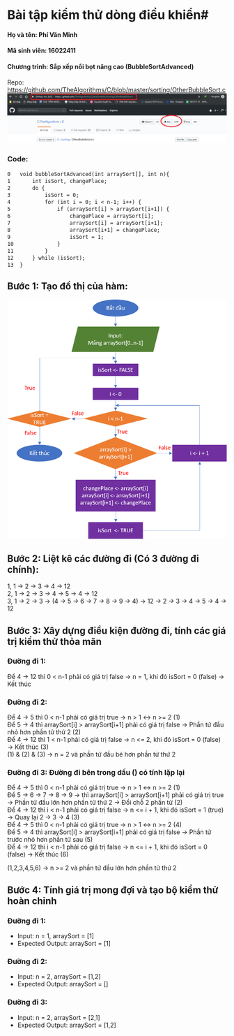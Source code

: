 # Bài tập kiểm thử dòng điều khiển#
#### Họ và tên: Phí Văn Minh 
#### Mã sinh viên: 16022411


#### Chương trình: Sắp xếp nổi bọt nâng cao (BubbleSortAdvanced)
Repo: https://github.com/TheAlgorithms/C/blob/master/sorting/OtherBubbleSort.c
![](repo.png)

### Code: 
```
0	void bubbleSortAdvanced(int arraySort[], int n){
1		int isSort, changePlace;
2		do {
3			isSort = 0;
4			for (int i = 0; i < n-1; i++) {
5				if (arraySort[i] > arraySort[i+1]) {
6					changePlace = arraySort[i];
7					arraySort[i] = arraySort[i+1];
8					arraySort[i+1] = changePlace;
9					isSort = 1;
10				}
11			}
12		} while (isSort);
13	}
```
## Bước 1: Tạo đồ thị của hàm:
![](CFGNew.png)

## Bước 2: Liệt kê các đường đi (Có 3 đường đi chính):
1, 1 &rarr; 2 &rarr; 3 &rarr; 4 &rarr; 12 </br>
2, 1 &rarr; 2 &rarr; 3 &rarr; 4 &rarr; 5 &rarr; 4 &rarr; 12 </br>
3, 1 &rarr; 2 &rarr; 3 &rarr; (4 &rarr; 5 &rarr; 6 &rarr; 7 &rarr; 8 &rarr; 9 &rarr; 4) &rarr; 12 &rarr; 2 &rarr; 3 &rarr; 4 &rarr; 5 &rarr; 4 &rarr; 12 </br>

## Bước 3: Xây dựng điều kiện đường đi, tính các giá trị kiểm thử thỏa mãn
### Đường đi 1:
Để 4 &rarr; 12 thì 0 < n-1 phải có giá trị false &rarr; n = 1, khi đó isSort = 0 (false) &rarr; Kết thúc </br>

### Đường đi 2:
Để 4 &rarr; 5 thì 0 < n-1 phải có giá trị true &rarr; n > 1  <-> n >= 2 (1)</br>
Để 5 &rarr; 4 thì arraySort[i] > arraySort[i+1] phải có giá trị false &rarr; Phần tử đầu nhỏ hơn phần tử thứ 2 (2)</br>
Để 4 &rarr; 12 thì 1 < n-1 phải có giá trị false &rarr; n <= 2, khi đó isSort = 0 (false) &rarr; Kết thúc (3)</br> 
(1) & (2) & (3) &rarr; n = 2 và phần tử đầu bé hơn phần tử thứ 2</br>

### Đường đi 3: Đường đi bên trong dấu () có tính lặp lại
Để 4 &rarr; 5 thì 0 < n-1 phải có giá trị true &rarr; n > 1  <-> n >= 2 (1)</br>
Để 5 &rarr; 6 &rarr; 7 &rarr; 8 &rarr; 9 &rarr; thì arraySort[i] > arraySort[i+1] phải có giá trị true &rarr; Phần tử đầu lớn hơn phần tử thứ 2 &rarr; Đổi chỗ 2 phần tử (2)</br>
Để 4 &rarr; 12 thì i < n-1 phải có giá trị false &rarr; n <= i + 1, khi đó isSort = 1 (true) &rarr; Quay lại 2 &rarr; 3 &rarr; 4 (3)</br> 
Để 4 &rarr; 5 thì 0 < n-1 phải có giá trị true &rarr; n > 1  <-> n >= 2 (4)</br>
Để 5 &rarr; 4 thì arraySort[i] > arraySort[i+1] phải có giá trị false &rarr; Phần tử trước nhỏ hơn phần tử sau (5)</br>
Để 4 &rarr; 12 thì i < n-1 phải có giá trị false &rarr; n <= i + 1, khi đó isSort = 0 (false) &rarr; Kết thúc (6)</br> 

(1,2,3,4,5,6) &rarr; n >= 2 và phần tử đầu lớn hơn phần tử thứ 2 </br> 


## Bước 4: Tính giá trị mong đợi và tạo bộ kiểm thử hoàn chỉnh
### Đường đi 1:
- Input: n = 1, arraySort = [1]
- Expected Output: arraySort = [1]

### Đường đi 2:
- Input: n = 2, arraySort = [1,2]
- Expected Output: arraySort = []

### Đường đi 3:
- Input: n = 2, arraySort = [2,1]
- Expected Output: arraySort = [1,2]
